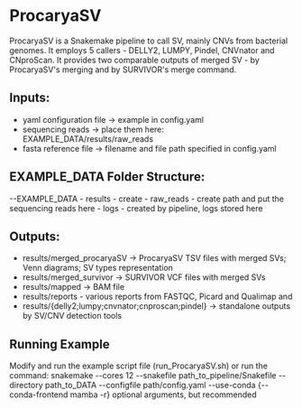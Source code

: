 # ProcaryaSV
ProcaryaSV is a Snakemake pipeline to call SV, mainly CNVs from bacterial genomes. 
It employs 5 callers - DELLY2, LUMPY, Pindel, CNVnator and CNproScan. 
It provides two comparable outputs of merged SV - by ProcaryaSV's merging and by SURVIVOR's merge command. 


## Inputs:
<ul>
<li>yaml configuration file -> example in config.yaml</li>
<li>sequencing reads ->  place them here: EXAMPLE_DATA/results/raw_reads </li>
<li>fasta reference file -> filename and file path specified in config.yaml </li> 
</ul>

## EXAMPLE_DATA Folder Structure:
--EXAMPLE_DATA
    - results - create
        - raw_reads - create path and put the sequencing reads here
    - logs - created by pipeline, logs stored here


## Outputs:
<ul>
<li> results/merged_procaryaSV  -> ProcaryaSV TSV files with merged SVs; Venn diagrams; SV types representation </li>
<li> results/merged_survivor -> SURVIVOR VCF files with merged SVs </li>
<li> results/mapped -> BAM file </li>
<li> results/reports - various reports from FASTQC, Picard and Qualimap and </li>
<li> results/{delly2;lumpy;cnvnator;cnproscan;pindel} -> standalone outputs by SV/CNV detection tools </li>
</ul>

## Running Example
Modify and run the example script file (run_ProcaryaSV.sh) or run the command:
snakemake --cores 12 --snakefile path_to_pipeline/Snakefile --directory path_to_DATA --configfile path/config.yaml --use-conda {--conda-frontend mamba -r} optional arguments, but recommended

